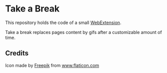 # Take a Break

This repository holds the code of a small [WebExtension](https://developer.mozilla.org/en-US/Add-ons/WebExtensions).

Take a break replaces pages content by gifs after a customizable amount of time.

## Credits

Icon made by [Freepik](http://www.freepik.com) from www.flaticon.com
